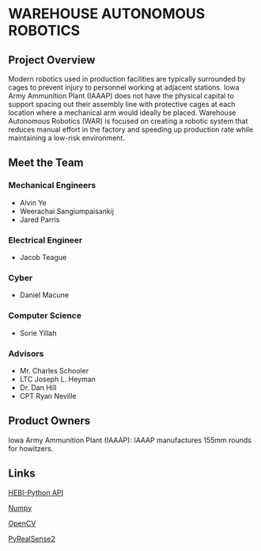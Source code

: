 # WAREHOUSE AUTONOMOUS ROBOTICS

## Project Overview

Modern robotics used in production facilities are typically surrounded by cages to prevent injury to personnel working at adjacent stations. Iowa Army Ammunition Plant (IAAAP) does not have the physical capital to support spacing out their assembly line with protective cages at each location where a mechanical arm would ideally be placed. Warehouse Autonomous Robotics (WAR) is focused on creating a robotic system that reduces manual effort in the factory and speeding up production rate while maintaining a low-risk environment.

## Meet the Team

### Mechanical Engineers

* Alvin Ye
* Weerachai Sangiumpaisankij
* Jared Parris

### Electrical Engineer

* Jacob Teague

### Cyber

* Daniel Macune

### Computer Science

* Sorie Yillah

### Advisors

* Mr. Charles Schooler
* LTC Joseph L. Heyman
* Dr. Dan Hill
* CPT Ryan Neville

## Product Owners

Iowa Army Ammunition Plant (IAAAP): IAAAP manufactures 155mm rounds for howitzers.

## Links

[HEBI-Python API](https://docs.hebi.us/tools.html#python-api)

[Numpy](https://numpy.org/doc/stable/reference/index.html#reference)

[OpenCV](https://docs.opencv.org/4.x/)

[PyRealSense2](https://intelrealsense.github.io/librealsense/python_docs/_generated/pyrealsense2.html)
